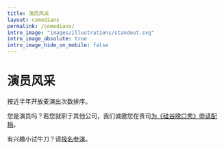 ```yaml
---
title: 演员风采
layout: comedians
permalink: /comedians/
intro_image: "images/illustrations/standout.svg"
intro_image_absolute: true
intro_image_hide_on_mobile: false
---
```


# 演员风采

按近半年开放麦演出次数排序。

您是演员吗？若您就职于其他公司，我们诚邀您在贵司[为《硅谷脱口秀》申请配捐](/log/)。

有兴趣小试牛刀？请[报名参演](/become/)。
